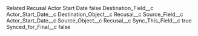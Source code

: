 <?xml version="1.0" encoding="UTF-8"?>
<CustomMetadata xmlns="http://soap.sforce.com/2006/04/metadata" xmlns:xsi="http://www.w3.org/2001/XMLSchema-instance" xmlns:xsd="http://www.w3.org/2001/XMLSchema">
    <label>Related Recusal Actor Start Date</label>
    <protected>false</protected>
    <values>
        <field>Destination_Field__c</field>
        <value xsi:type="xsd:string">Actor_Start_Date__c</value>
    </values>
    <values>
        <field>Destination_Object__c</field>
        <value xsi:type="xsd:string">Recusal__c</value>
    </values>
    <values>
        <field>Source_Field__c</field>
        <value xsi:type="xsd:string">Actor_Start_Date__c</value>
    </values>
    <values>
        <field>Source_Object__c</field>
        <value xsi:type="xsd:string">Recusal__c</value>
    </values>
    <values>
        <field>Sync_This_Field__c</field>
        <value xsi:type="xsd:boolean">true</value>
    </values>
    <values>
        <field>Synced_for_Final__c</field>
        <value xsi:type="xsd:boolean">false</value>
    </values>
</CustomMetadata>
